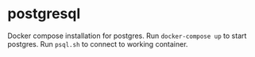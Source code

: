 # postgresql

Docker compose installation for postgres.
Run `docker-compose up` to start postgres.
Run `psql.sh` to connect to working container.

